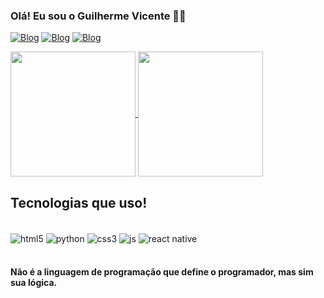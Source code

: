 ### Olá! Eu sou o Guilherme Vicente 🚀🚀

[![Blog](https://img.shields.io/badge/Instagram-E4405F?style=for-the-badge&logo=instagram&logoColor=white)](https://www.instagram.com/guivicenteee/)
[![Blog](https://img.shields.io/badge/LinkedIn-0077B5?style=for-the-badge&logo=linkedin&logoColor=white)](https://www.linkedin.com/in/guilherme-vicentee/)
[![Blog](https://img.shields.io/badge/Twitter-1DA1F2?style=for-the-badge&logo=twitter&logoColor=white)](https://twitter.com/oguilhermesssv)

<a href="https://github.com/guilhermevicente-hub/github-readme-stats">
  <img height=200 align="center" src="https://github-readme-stats.vercel.app/api?username=guilhermevicente-hub" />
</a>
<a href="https://github.com/guilhermevicente-hub/convoychat">
  <img height=200 align="center" src="https://github-readme-stats.vercel.app/api/top-langs?username=guilhermevicente-hub&layout=compact&langs_count=8&card_width=320" />
</a>



## Tecnologias que uso!

<div style="display: inline_block"></br>
    <img align="center" alt="html5" src="https://img.shields.io/badge/HTML5-E34F26?style=for-the-badge&logo=html5&logoColor=white">
    <img align="center" alt="python" src="https://img.shields.io/badge/Python-14354C?style=for-the-badge&logo=python&logoColor=white">
    <img align="center" alt="css3" src="https://img.shields.io/badge/CSS3-1572B6?style=for-the-badge&logo=css3&logoColor=white">
    <img align="center" alt="js" src="https://img.shields.io/badge/JavaScript-323330?style=for-the-badge&logo=javascript&logoColor=F7DF1E">
    <img align="center" alt="react native" src="https://img.shields.io/badge/React_Native-20232A?style=for-the-badge&logo=react&logoColor=61DAFB">
</div></br>

#### Não é a linguagem de programação que define o programador, mas sim sua lógica. 
